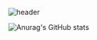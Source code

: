 

![header](https://capsule-render.vercel.app/api?type=waving&color=auto&height=150&section=header&text=Fahrizalvianaz&fontSize=100)



![Anurag's GitHub stats](https://github-readme-stats.vercel.app/api?username=anuraghazra&theme=dark&show_icons=true)

<!--
**fahrizalvianaz/fahrizalvianaz** is a ✨ _special_ ✨ repository because its `README.md` (this file) appears on your GitHub profile.

Here are some ideas to get you started:

- 🔭 I’m currently working on ...
- 🌱 I’m currently learning ...
- 👯 I’m looking to collaborate on ...
- 🤔 I’m looking for help with ...
- 💬 Ask me about ...
- 📫 How to reach me: ...
- 😄 Pronouns: ...
- ⚡ Fun fact: ...
-->
